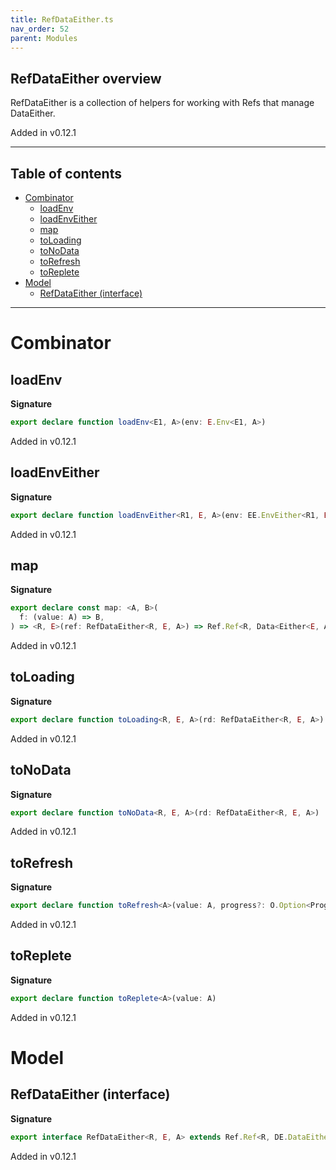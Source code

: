 ```yaml
---
title: RefDataEither.ts
nav_order: 52
parent: Modules
---
```


## RefDataEither overview

RefDataEither is a collection of helpers for working with Refs that manage DataEither.

Added in v0.12.1

---

<h2 class="text-delta">Table of contents</h2>

- [Combinator](#combinator)
  - [loadEnv](#loadenv)
  - [loadEnvEither](#loadenveither)
  - [map](#map)
  - [toLoading](#toloading)
  - [toNoData](#tonodata)
  - [toRefresh](#torefresh)
  - [toReplete](#toreplete)
- [Model](#model)
  - [RefDataEither (interface)](#refdataeither-interface)

---

# Combinator

## loadEnv

**Signature**

```ts
export declare function loadEnv<E1, A>(env: E.Env<E1, A>)
```

Added in v0.12.1

## loadEnvEither

**Signature**

```ts
export declare function loadEnvEither<R1, E, A>(env: EE.EnvEither<R1, E, A>)
```

Added in v0.12.1

## map

**Signature**

```ts
export declare const map: <A, B>(
  f: (value: A) => B,
) => <R, E>(ref: RefDataEither<R, E, A>) => Ref.Ref<R, Data<Either<E, A>>, Data<Either<E, B>>>
```

Added in v0.12.1

## toLoading

**Signature**

```ts
export declare function toLoading<R, E, A>(rd: RefDataEither<R, E, A>)
```

Added in v0.12.1

## toNoData

**Signature**

```ts
export declare function toNoData<R, E, A>(rd: RefDataEither<R, E, A>)
```

Added in v0.12.1

## toRefresh

**Signature**

```ts
export declare function toRefresh<A>(value: A, progress?: O.Option<Progress>)
```

Added in v0.12.1

## toReplete

**Signature**

```ts
export declare function toReplete<A>(value: A)
```

Added in v0.12.1

# Model

## RefDataEither (interface)

**Signature**

```ts
export interface RefDataEither<R, E, A> extends Ref.Ref<R, DE.DataEither<E, A>> {}
```

Added in v0.12.1
